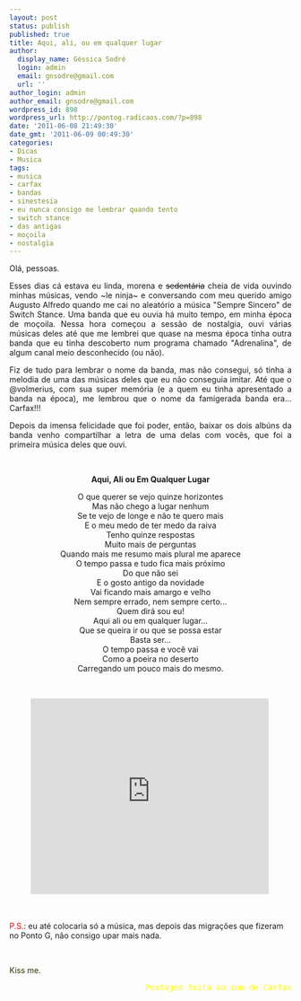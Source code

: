 ```yaml
---
layout: post
status: publish
published: true
title: Aqui, ali, ou em qualquer lugar
author:
  display_name: Géssica Sodré
  login: admin
  email: gnsodre@gmail.com
  url: ''
author_login: admin
author_email: gnsodre@gmail.com
wordpress_id: 898
wordpress_url: http://pontog.radicaos.com/?p=898
date: '2011-06-08 21:49:30'
date_gmt: '2011-06-09 00:49:30'
categories:
- Dicas
- Musica
tags:
- musica
- carfax
- bandas
- sinestesia
- eu nunca consigo me lembrar quando tento
- switch stance
- das antigas
- moçoila
- nostalgia
---
```

<p style="text-align: justify;">Olá, pessoas.</p>
<p style="text-align: justify;">Esses dias cá estava eu linda, morena e <del>sedentária</del> cheia de vida ouvindo minhas músicas, vendo ~le ninja~ e conversando com meu querido amigo Augusto Alfredo quando me cai no aleatório a música "Sempre Sincero" de Switch Stance. Uma banda que eu ouvia há muito tempo, em minha época de moçoila. Nessa hora começou a sessão de nostalgia, ouvi várias músicas deles até que me lembrei que quase na mesma época tinha outra banda que eu tinha descoberto num programa chamado "Adrenalina", de algum canal meio desconhecido (ou não).</p>
<p style="text-align: justify;">Fiz de tudo para lembrar o nome da banda, mas não consegui, só tinha a melodia de uma das músicas deles que eu não conseguia imitar. Até que o @volmerius, com sua super memória (e a quem eu tinha apresentado a banda na época), me lembrou que o nome da famigerada banda era... Carfax!!!</p>
<p style="text-align: justify;">Depois da imensa felicidade que foi poder, então, baixar os dois albúns da banda venho compartilhar a letra de uma delas com vocês, que foi a primeira música deles que ouvi.</p>
<p style="text-align: justify;">&nbsp;</p>
<p style="text-align: center;"><strong>Aqui, Ali ou Em Qualquer Lugar</strong></p>
<p style="text-align: center;">O que querer se vejo quinze horizontes<br />
Mas não chego a lugar nenhum<br />
Se te vejo de longe e não te quero mais<br />
E o meu medo de ter medo da raiva<br />
Tenho quinze respostas<br />
Muito mais de perguntas<br />
Quando mais me resumo mais plural me aparece<br />
O tempo passa e tudo fica mais próximo<br />
Do que não sei<br />
E o gosto antigo da novidade<br />
Vai ficando mais amargo e velho<br />
Nem sempre errado, nem sempre certo...<br />
Quem dirá sou eu!<br />
Aqui ali ou em qualquer lugar...<br />
Que se queira ir ou que se possa estar<br />
Basta ser...<br />
O tempo passa e você vai<br />
Como a poeira no deserto<br />
Carregando um pouco mais do mesmo.</p>
<p style="text-align: left;">&nbsp;</p>
<p style="text-align: center;"><iframe width="425" height="349" src="http://www.youtube.com/embed/29Hl8LdqSdU" frameborder="0" allowfullscreen></iframe>&nbsp;</p>
<p style="text-align: left;">&nbsp;</p>
<p style="text-align: left;"><span style="color: #ff0000;">P.S.</span>: eu até colocaria só a música, mas depois das migrações que fizeram no Ponto G, não consigo upar mais nada.</p>
<p style="text-align: left;">&nbsp;</p>
<p style="text-align: left;"><span style="color: #333300;">Kiss me.</span></p>
<pre style="text-align: right;"><span style="color: #ffff00;">Postagem feita ao som de Carfax</span>
</pre>
